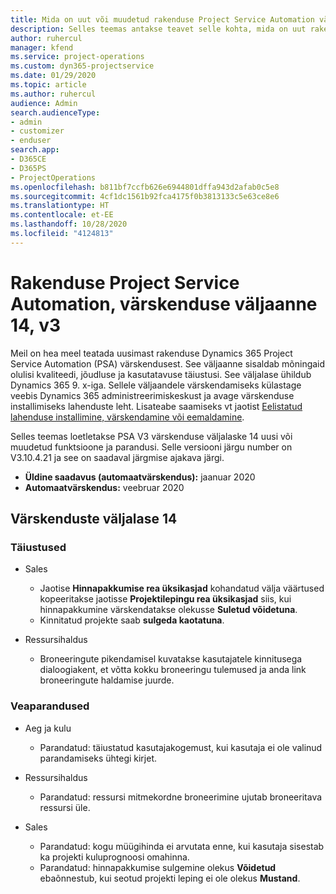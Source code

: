 ```yaml
---
title: Mida on uut või muudetud rakenduse Project Service Automation värskenduse väljaandes 14, V3
description: Selles teemas antakse teavet selle kohta, mida on uut rakenduse Project Service Automation värskenduse väljaandes 14, v3.
author: ruhercul
manager: kfend
ms.service: project-operations
ms.custom: dyn365-projectservice
ms.date: 01/29/2020
ms.topic: article
ms.author: ruhercul
audience: Admin
search.audienceType:
- admin
- customizer
- enduser
search.app:
- D365CE
- D365PS
- ProjectOperations
ms.openlocfilehash: b811bf7ccfb626e6944801dffa943d2afab0c5e8
ms.sourcegitcommit: 4cf1dc1561b92fca4175f0b3813133c5e63ce8e6
ms.translationtype: HT
ms.contentlocale: et-EE
ms.lasthandoff: 10/28/2020
ms.locfileid: "4124813"
---
```

# <a name="project-service-automation-update-release-14-v3"></a>Rakenduse Project Service Automation, värskenduse väljaanne 14, v3
Meil on hea meel teatada uusimast rakenduse Dynamics 365 Project Service Automation (PSA) värskendusest. See väljaanne sisaldab mõningaid olulisi kvaliteedi, jõudluse ja kasutatavuse täiustusi. See väljalase ühildub Dynamics 365 9. x-iga. Sellele väljaandele värskendamiseks külastage veebis Dynamics 365 administreerimiskeskust ja avage värskenduse installimiseks lahenduste leht. Lisateabe saamiseks vt jaotist [Eelistatud lahenduse installimine, värskendamine või eemaldamine](https://docs.microsoft.com/power-platform/admin/install-remove-preferred-solution).

Selles teemas loetletakse PSA V3 värskenduse väljalaske 14 uusi või muudetud funktsioone ja parandusi. Selle versiooni järgu number on V3.10.4.21 ja see on saadaval järgmise ajakava järgi.

- **Üldine saadavus (automaatvärskendus):** jaanuar 2020
- **Automaatvärskendus:** veebruar 2020

## <a name="update-release-14"></a>Värskenduste väljalase 14

### <a name="enhancements"></a>Täiustused

- Sales

     - Jaotise **Hinnapakkumise rea üksikasjad** kohandatud välja väärtused kopeeritakse jaotisse **Projektilepingu rea üksikasjad** siis, kui hinnapakkumine värskendatakse olekusse **Suletud võidetuna**.
     - Kinnitatud projekte saab **sulgeda kaotatuna**.

- Ressursihaldus

     - Broneeringute pikendamisel kuvatakse kasutajatele kinnitusega dialoogiakent, et võtta kokku broneeringu tulemused ja anda link broneeringute haldamise juurde.


### <a name="bug-fixes"></a>Veaparandused

- Aeg ja kulu

     - Parandatud: täiustatud kasutajakogemust, kui kasutaja ei ole valinud parandamiseks ühtegi kirjet.

- Ressursihaldus

     - Parandatud: ressursi mitmekordne broneerimine ujutab broneeritava ressursi üle.

- Sales

     - Parandatud: kogu müügihinda ei arvutata enne, kui kasutaja sisestab ka projekti kuluprognoosi omahinna.
     - Parandatud: hinnapakkumise sulgemine olekus **Võidetud** ebaõnnestub, kui seotud projekti leping ei ole olekus **Mustand**.

